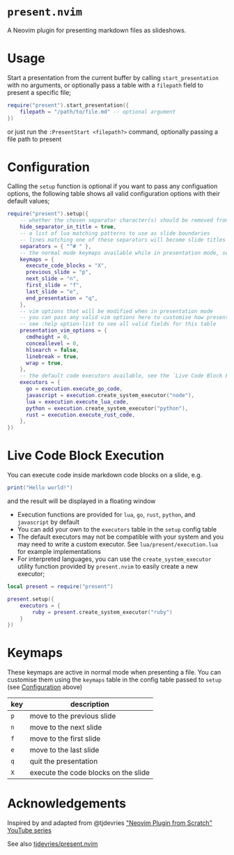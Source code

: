 # `present.nvim`

A Neovim plugin for presenting markdown files as slideshows.

# Usage

Start a presentation from the current buffer by calling `start_presentation` with no arguments, or optionally pass a table with a `filepath` field to present a specific file;

```lua
require("present").start_presentation({
    filepath = "/path/to/file.md" -- optional argument
})
```

or just run the `:PresentStart <filepath?>` command, optionally passing a file path to present

# Configuration

Calling the `setup` function is optional if you want to pass any configuation options, the following table shows all valid configuration options with their default values;

```lua
require("present").setup({
    -- whether the chosen separator character(s) should be removed from the slide header
    hide_separator_in_title = true,
    -- a list of lua matching patterns to use as slide boundaries
    -- lines matching one of these separators will become slide titles in the header
    separators = { "^# " },
    -- the normal mode keymaps available while in presentation mode, see the `Keymaps` section below
    keymaps = {
      execute_code_blocks = "X",
      previous_slide = "p",
      next_slide = "n",
      first_slide = "f",
      last_slide = "e",
      end_presentation = "q",
    },
    -- vim options that will be modified when in presentation mode
    -- you can pass any valid vim options here to customise how presentation mode behaves
    -- see :help option-list to see all valid fields for this table
    presentation_vim_options = {
      cmdheight = 0,
      conceallevel = 0,
      hlsearch = false,
      linebreak = true,
      wrap = true,
    },
    -- the default code executors available, see the `Live Code Block Execution` section below
    executors = {
      go = execution.execute_go_code,
      javascript = execution.create_system_executor("node"),
      lua = execution.execute_lua_code,
      python = execution.create_system_executor("python"),
      rust = execution.execute_rust_code,
    },
})
```

# Live Code Block Execution

You can execute code inside markdown code blocks on a slide, e.g.

```lua
print("Hello world!")
```

and the result will be displayed in a floating window

- Execution functions are provided for `lua`, `go`, `rust`, `python`, and `javascript` by default
- You can add your own to the `executors` table in the `setup` config table
- The default executors may not be compatible with your system and you may need to write a custom executor. See `lua/present/execution.lua` for example implementations
- For interpreted languages, you can use the `create_system_executor` utility function provided by `present.nvim` to easily create a new executor;

```lua
local present = require("present")

present.setup({
    executors = {
        ruby = present.create_system_executor("ruby")
    }
})
```

# Keymaps

These keymaps are active in normal mode when presenting a file. You can customise them using the `keymaps` table in the config table passed to `setup` (see [Configuration](#configuration) above)

| key | description                          |
| --- | ------------------------------------ |
| `p` | move to the previous slide           |
| `n` | move to the next slide               |
| `f` | move to the first slide              |
| `e` | move to the last slide               |
| `q` | quit the presentation                |
| `X` | execute the code blocks on the slide |

# Acknowledgements

Inspired by and adapted from @tjdevries ["Neovim Plugin from Scratch" YouTube series](https://www.youtube.com/watch?v=VGid4aN25iI&list=PLep05UYkc6wTyBe7kPjQFWVXTlhKeQejM&index=18)

See also [tjdevries/present.nvim](https://github.com/tjdevries/present.nvim)

